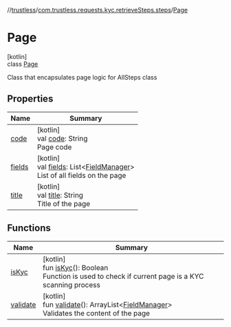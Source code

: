 //[trustless](../../../index.md)/[com.trustless.requests.kyc.retrieveSteps.steps](../index.md)/[Page](index.md)

# Page

[kotlin]\
class [Page](index.md)

Class that encapsulates page logic for AllSteps class

## Properties

| Name | Summary |
|---|---|
| [code](code.md) | [kotlin]<br>val [code](code.md): String<br>Page code |
| [fields](fields.md) | [kotlin]<br>val [fields](fields.md): List&lt;[FieldManager](../../com.trustless.requests.kyc.retrieveSteps.steps.wrapper/-field-manager/index.md)&gt;<br>List of all fields on the page |
| [title](title.md) | [kotlin]<br>val [title](title.md): String<br>Title of the page |

## Functions

| Name | Summary |
|---|---|
| [isKyc](is-kyc.md) | [kotlin]<br>fun [isKyc](is-kyc.md)(): Boolean<br>Function is used to check if current page is a KYC scanning process |
| [validate](validate.md) | [kotlin]<br>fun [validate](validate.md)(): ArrayList&lt;[FieldManager](../../com.trustless.requests.kyc.retrieveSteps.steps.wrapper/-field-manager/index.md)&gt;<br>Validates the content of the page |
